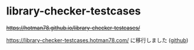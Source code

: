 # library-checker-testcases
~~https://hotman78.github.io/library-checker-testcases/~~

https://library-checker-testcases.hotman78.com/ に移行しました ([github](https://github.com/hotman78/library-checker-testcases-2))
